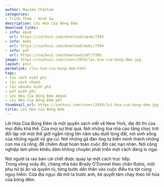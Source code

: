 ```yaml
---
author: Maxime Chattam
categories:
- Trinh Thám - Hình Sự
description: Lời Hứa Của Bóng Đêm
download_links:
- info: epub
  url: https://sachvui.com/download/epub/7303
- info: mobi
  url: https://sachvui.com/download/mobi/7304
- info: pdf
  url: https://sachvui.com/download/pdf/7305
image: https://sachvui.com/cover/2019/loi-hua-cua-bong-dem.jpg
layout: post
permalink: /loi-hua-cua-bong-dem.html
tags:
- tải sách miễn phí
- tải sách nhanh
- tải ebooks miễn phí
- pdf miễn phí
- Lời Hứa Của Bóng Đêm ebook
- Lời Hứa Của Bóng Đêm pdf
thumbnail_url: https://sachvui.com/cover/2019/loi-hua-cua-bong-dem.jpg
title: Lời Hứa Của Bóng Đêm
---
```


 <div class="item-desc text-justify"> <p>Lời Hứa Của Bóng Đêm là một quyển sách viết về New York, đại đô thị của mọi điều khả thể. Của mọi sự thái quá. Nơi những tòa nhà cao tầng chọc trời đối lập với một thế giới ngầm rộng lớn nằm sâu dưới lòng đất, nơi sinh sống của những người vô gia cư. Nơi những gã đàn ông tự biến mình thành những con ma cà rồng, để chiếm đoạt hoàn toàn cuộc đời các nạn nhân. Nơi công nghiệp làm phim khiêu dâm không chuyên phát triển một cách đáng lo ngại.</p><p>Nơi người ta rao bán cái chết được quay lại một cách trực tiếp.<br>Trong vòng xoáy đó, chàng nhà báo Brady O’Donnel theo chân Rubis, một phụ nữ bí ẩn và quyến rũ, từng bước dấn thân vào cuộc điều tra tột cùng nguy hiểm. Cửa địa ngục đã mở ra trước anh, kẻ quyết tâm chạy theo lời hứa của bóng đêm.</p> </div>